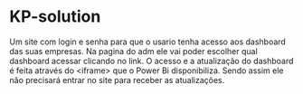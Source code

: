 # KP-solution
Um site com login e senha para que o usario tenha acesso aos dashboard das suas empresas. Na pagina do adm ele vai poder escolher qual dashboard acessar clicando no link. O acesso e a atualização do dashboard é feita através do &lt;iframe> que o Power Bi disponibiliza. Sendo assim ele não precisará entrar no site para receber as atualizações.
